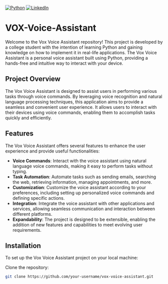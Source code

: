 [![Python](https://img.shields.io/badge/Python-3.11-blue.svg)](https://www.python.org/downloads/release/python-311/)
[![LinkedIn](https://img.shields.io/badge/LinkedIn-Profile-blue?logo=linkedin&style=flat)](https://www.linkedin.com/in/shivamkasaudhan/)


# VOX-Voice-Assistant

Welcome to the Vox Voice Assistant repository! This project is developed by a college student with the intention of learning Python and gaining knowledge on how to implement it in real-life applications. The Vox Voice Assistant is a personal voice assistant built using Python, providing a hands-free and intuitive way to interact with your device.

## Project Overview

The Vox Voice Assistant is designed to assist users in performing various tasks through voice commands. By leveraging voice recognition and natural language processing techniques, this application aims to provide a seamless and convenient user experience. It allows users to interact with their devices using voice commands, enabling them to accomplish tasks quickly and efficiently.

## Features

The Vox Voice Assistant offers several features to enhance the user experience and provide useful functionalities:

- **Voice Commands**: Interact with the voice assistant using natural language voice commands, making it easy to perform tasks without typing.
- **Task Automation**: Automate tasks such as sending emails, searching the web, retrieving information, managing appointments, and more.
- **Customization**: Customize the voice assistant according to your preferences, including setting up personalized voice commands and defining specific actions.
- **Integration**: Integrate the voice assistant with other applications and services, allowing seamless communication and interaction between different platforms.
- **Expandability**: The project is designed to be extensible, enabling the addition of new features and capabilities to meet evolving user requirements.

## Installation

To set up the Vox Voice Assistant project on your local machine:

 Clone the repository:

   ```bash
   git clone https://github.com/your-username/vox-voice-assistant.git
